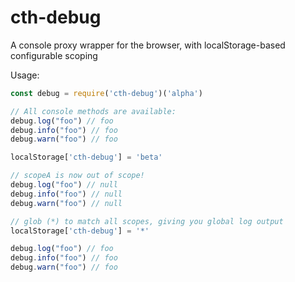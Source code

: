 # cth-debug
A console proxy wrapper for the browser, with localStorage-based configurable scoping

Usage:
```js
const debug = require('cth-debug')('alpha')

// All console methods are available:
debug.log("foo") // foo
debug.info("foo") // foo
debug.warn("foo") // foo

localStorage['cth-debug'] = 'beta'

// scopeA is now out of scope!
debug.log("foo") // null
debug.info("foo") // null
debug.warn("foo") // null

// glob (*) to match all scopes, giving you global log output
localStorage['cth-debug'] = '*'

debug.log("foo") // foo
debug.info("foo") // foo
debug.warn("foo") // foo
```